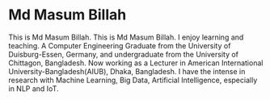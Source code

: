 # Md Masum Billah
This is Md Masum Billah. This is Md Masum Billah. I enjoy learning and teaching. A Computer Engineering Graduate from the University of Duisburg-Essen, Germany, and undergraduate from the University of Chittagon, Bangladesh. Now working as a Lecturer in American International University-Bangladesh(AIUB), Dhaka, Bangladesh. I have the intense in research with Machine Learning, Big Data, Artificial Intelligence, especially in NLP and IoT.
